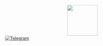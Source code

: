 <div id="header" align="center">
  <img src="https://media.giphy.com/media/M9gbBd9nbDrOTu1Mqx/giphy.gif" width="100"/>
</div>

<div id="badges">
  <a href="https://t.me/avariuous">
    <img src="https://img.shields.io/badge/Telegram-blue?style=for-the-badge&logo=linkedin&logoColor=white" alt="Telegram"/>
  </a>
